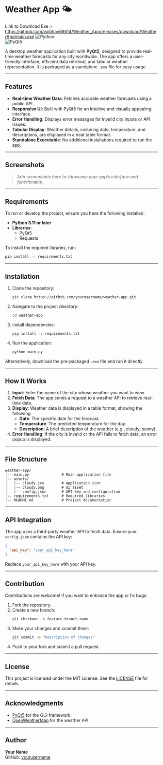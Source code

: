 # Weather App 🌤️
Link to Download Exe :- https://github.com/vaibhav88614/Weather_App/releases/download/WeatherApp/main.exe
![Python](https://img.shields.io/badge/Python-3.11-blue?style=flat&logo=python&logoColor=white)  
![PyQt5](https://img.shields.io/badge/Qt-PyQt5-green?style=flat&logo=qt&logoColor=white)

A desktop weather application built with **PyQt5**, designed to provide real-time weather forecasts for any city worldwide. The app offers a user-friendly interface, efficient data retrieval, and tabular weather representation. It is packaged as a standalone `.exe` file for easy usage.

---

## Features

- **Real-time Weather Data**: Fetches accurate weather forecasts using a public API.
- **Responsive UI**: Built with PyQt5 for an intuitive and visually appealing interface.
- **Error Handling**: Displays error messages for invalid city inputs or API issues.
- **Tabular Display**: Weather details, including date, temperature, and descriptions, are displayed in a neat table format.
- **Standalone Executable**: No additional installations required to run the app.

---

## Screenshots

> *Add screenshots here to showcase your app’s interface and functionality.*

---

## Requirements

To run or develop the project, ensure you have the following installed:

- **Python 3.11 or later**
- **Libraries**:
  - PyQt5
  - Requests

To install the required libraries, run:
```bash
pip install -r requirements.txt
```

---

## Installation

1. Clone the repository:
   ```bash
   git clone https://github.com/yourusername/weather-app.git
   ```
2. Navigate to the project directory:
   ```bash
   cd weather-app
   ```
3. Install dependencies:
   ```bash
   pip install -r requirements.txt
   ```
4. Run the application:
   ```bash
   python main.py
   ```

Alternatively, download the pre-packaged `.exe` file and run it directly.

---

## How It Works

1. **Input**: Enter the name of the city whose weather you want to view.
2. **Fetch Data**: The app sends a request to a weather API to retrieve real-time data.
3. **Display**: Weather data is displayed in a table format, showing the following:
   - **Date**: The specific date for the forecast.
   - **Temperature**: The predicted temperature for the day.
   - **Description**: A brief description of the weather (e.g., cloudy, sunny).
4. **Error Handling**: If the city is invalid or the API fails to fetch data, an error popup is displayed.

---

## File Structure

```
weather-app/
|-- main.py               # Main application file
|-- assets/
|   |-- cloudy.ico        # Application icon
|   |-- cloudy.png        # UI asset
|   |-- config.json       # API key and configuration
|-- requirements.txt      # Required libraries
|-- README.md             # Project documentation
```

---

## API Integration

The app uses a third-party weather API to fetch data. Ensure your `config.json` contains the API key:
```json
{
  "api_key": "your_api_key_here"
}
```
Replace `your_api_key_here` with your API key.

---

## Contribution

Contributions are welcome! If you want to enhance the app or fix bugs:

1. Fork the repository.
2. Create a new branch:
   ```bash
   git checkout -b feature-branch-name
   ```
3. Make your changes and commit them:
   ```bash
   git commit -m "Description of changes"
   ```
4. Push to your fork and submit a pull request.

---

## License

This project is licensed under the MIT License. See the [LICENSE](LICENSE) file for details.

---

## Acknowledgments

- [PyQt5](https://riverbankcomputing.com/software/pyqt/intro) for the GUI framework.
- [OpenWeatherMap](https://openweathermap.org/) for the weather API.

---

## Author

**Your Name**  
GitHub: [yourusername](https://github.com/yourusername)

